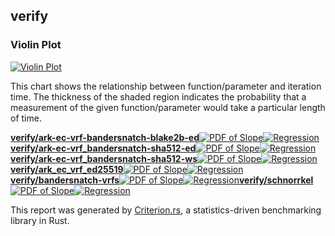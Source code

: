 ## verify

### Violin Plot

[![Violin Plot](violin.svg)](violin.svg)

This chart shows the relationship between function/parameter and iteration time. The thickness of the shaded
region indicates the probability that a measurement of the given function/parameter would take a particular
length of time.

[**verify/ark-ec-vrf-bandersnatch-blake2b-ed**](../../verify/ark-ec-vrf-bandersnatch-blake2b-ed/report/index.md)[![PDF of Slope](../../verify/ark-ec-vrf-bandersnatch-blake2b-ed/report/pdf_small.svg)](../../verify/ark-ec-vrf-bandersnatch-blake2b-ed/report/pdf.svg)[![Regression](../../verify/ark-ec-vrf-bandersnatch-blake2b-ed/report/regression_small.svg)](../../verify/ark-ec-vrf-bandersnatch-blake2b-ed/report/regression.svg)[**verify/ark-ec-vrf\_bandersnatch-sha512-ed**](../../verify/ark-ec-vrf_bandersnatch-sha512-ed/report/index.md)[![PDF of Slope](../../verify/ark-ec-vrf_bandersnatch-sha512-ed/report/pdf_small.svg)](../../verify/ark-ec-vrf_bandersnatch-sha512-ed/report/pdf.svg)[![Regression](../../verify/ark-ec-vrf_bandersnatch-sha512-ed/report/regression_small.svg)](../../verify/ark-ec-vrf_bandersnatch-sha512-ed/report/regression.svg)[**verify/ark-ec-vrf\_bandersnatch-sha512-ws**](../../verify/ark-ec-vrf_bandersnatch-sha512-ws/report/index.md)[![PDF of Slope](../../verify/ark-ec-vrf_bandersnatch-sha512-ws/report/pdf_small.svg)](../../verify/ark-ec-vrf_bandersnatch-sha512-ws/report/pdf.svg)[![Regression](../../verify/ark-ec-vrf_bandersnatch-sha512-ws/report/regression_small.svg)](../../verify/ark-ec-vrf_bandersnatch-sha512-ws/report/regression.svg)[**verify/ark\_ec\_vrf\_ed25519**](../../verify/ark_ec_vrf_ed25519/report/index.md)[![PDF of Slope](../../verify/ark_ec_vrf_ed25519/report/pdf_small.svg)](../../verify/ark_ec_vrf_ed25519/report/pdf.svg)[![Regression](../../verify/ark_ec_vrf_ed25519/report/regression_small.svg)](../../verify/ark_ec_vrf_ed25519/report/regression.svg)[**verify/bandersnatch-vrfs**](../../verify/bandersnatch-vrfs/report/index.md)[![PDF of Slope](../../verify/bandersnatch-vrfs/report/pdf_small.svg)](../../verify/bandersnatch-vrfs/report/pdf.svg)[![Regression](../../verify/bandersnatch-vrfs/report/regression_small.svg)](../../verify/bandersnatch-vrfs/report/regression.svg)[**verify/schnorrkel**](../../verify/schnorrkel/report/index.md)[![PDF of Slope](../../verify/schnorrkel/report/pdf_small.svg)](../../verify/schnorrkel/report/pdf.svg)[![Regression](../../verify/schnorrkel/report/regression_small.svg)](../../verify/schnorrkel/report/regression.svg)

This report was generated by
[Criterion.rs](https://github.com/bheisler/criterion.rs), a statistics-driven benchmarking
library in Rust.


